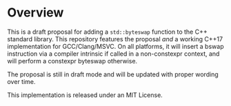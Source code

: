 Overview
========

This is a draft proposal for adding a `std::byteswap` function to the C++
standard library. This repository features the proposal *and* a working C++17
implementation for GCC/Clang/MSVC. On all platforms, it will insert a bswap
instruction via a compiler intrinsic if called in a non-constexpr context,
and will perform a constexpr byteswap otherwise.

The proposal is still in draft mode and will be updated with proper wording
over time.

This implementation is released under an MIT License.
